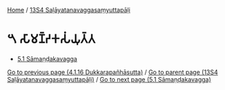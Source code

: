 
[Home](/) / [13S4 Saḷāyatanavaggasaṃyuttapāḷi](../13S4.md)

# 𑁫 𑀲𑀸𑀫𑀡𑁆𑀟𑀓𑀲𑀁𑀬𑀼𑀢𑁆𑀢

* [5.1 Sāmaṇḍakavagga](5/5.1.md)

[Go to previous page (4.1.16 Dukkarapañhāsutta)](4/4.1/4.1.16.md) / [Go to parent page (13S4 Saḷāyatanavaggasaṃyuttapāḷi)](0.md) / [Go to next page (5.1 Sāmaṇḍakavagga)](5/5.1.md)


